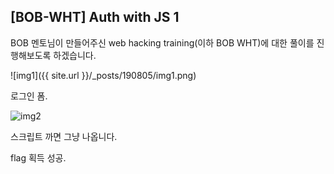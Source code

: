## [BOB-WHT] Auth with JS 1

BOB 멘토님이 만들어주신 web hacking training(이하 BOB WHT)에 대한 풀이를 진행해보도록 하겠습니다.

![img1]({{ site.url }}/_posts/190805/img1.png)

로그인 폼.



![img2](../190805/img2.PNG)

스크립트 까면 그냥 나옵니다.

flag 획득 성공.